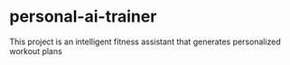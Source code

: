 # personal-ai-trainer
This project is an intelligent fitness assistant that generates personalized workout plans
